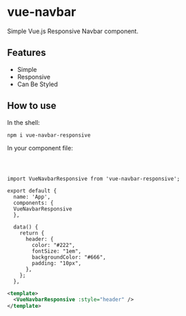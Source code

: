 # vue-navbar

Simple Vue.js Responsive Navbar component.



## Features

- Simple
- Responsive
- Can Be Styled  




## How to use


In the shell:            

```
npm i vue-navbar-responsive
```
In your component file:
```vue



import VueNavbarResponsive from 'vue-navbar-responsive';

export default {
  name: 'App',
  components: {
  VueNavbarResponsive
  },

  data() {
    return {
      header: {
        color: "#222",
        fontSize: "1em",
        backgroundColor: "#666",
        padding: "10px",
      },
    };
  },
```


```xml
<template>
  <VueNavbarResponsive :style="header" />
</template>
```



